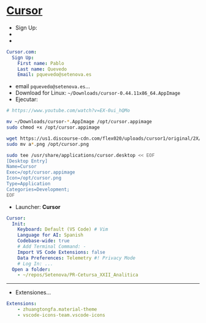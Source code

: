 # [Cursor](https://www.cursor.com/)

- Sign Up:
- 
- 
```yaml
Cursor.com:
  Sign Up:
    First name: Pablo
    Last name: Quevedo
    Email: pquevedo@setenova.es

```
-  email `pquevedo@setenova.es`...
- Download for Linux: `~/Downloads/cursor-0.44.11x86_64.AppImage`
- Ejecutar:

```bash
# https://www.youtube.com/watch?v=EX-0ui_hQMo

mv ~/Downloads/cursor-*.AppImage /opt/cursor.appimage
sudo chmod +x /opt/cursor.appimage

wget https://us1.discourse-cdn.com/flex020/uploads/cursor1/original/2X/a/a4f78589d63edd61a2843306f8e11bad9590f0ca.png
sudo mv a*.png /opt/cursor.png

sudo tee /usr/share/applications/cursor.desktop << EOF
[Desktop Entry]
Name=Cursor
Exec=/opt/cursor.appimage
Icon=/opt/cursor.png
Type=Application
Categories=Development;
EOF
```

- Launcher: **Cursor**

```yaml
Cursor:
  Init:
    Keyboard: Default (VS Code) # Vim
    Language for AI: Spanish
    Codebase-wide: true
    # Add Terminal Command: -
    Import VS Code Extensions: false
    Data Preferences: Telemetry #! Privacy Mode
    # Log In: ...
  Open a folder:
    - ~/repos/Setenova/PR-Cetursa_XXII_Analitica
```

---

- Extensiones...

```yaml
Extensions:
    - zhuangtongfa.material-theme
    - vscode-icons-team.vscode-icons

```

